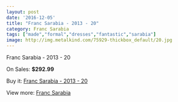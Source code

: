 ```yaml
---
layout: post
date: '2016-12-05'
title: "Franc Sarabia - 2013 - 20"
category: Franc Sarabia
tags: ["made","formal","dresses","fantastic","sarabia"]
image: http://img.metalkind.com/75929-thickbox_default/20.jpg
---
```

Franc Sarabia - 2013 - 20

On Sales: **$292.99**
<a href="https://www.metalkind.com/en/franc-sarabia/1647-20.html"><amp-img layout="responsive" width="600" height="600" src="//img.metalkind.com/75929-thickbox_default/20.jpg" alt="Franc Sarabia - 2013 - 20 0" /></a>
<a href="https://www.metalkind.com/en/franc-sarabia/1647-20.html"><amp-img layout="responsive" width="600" height="600" src="//img.metalkind.com/75930-thickbox_default/20.jpg" alt="Franc Sarabia - 2013 - 20 1" /></a>
<a href="https://www.metalkind.com/en/franc-sarabia/1647-20.html"><amp-img layout="responsive" width="600" height="600" src="//img.metalkind.com/75931-thickbox_default/20.jpg" alt="Franc Sarabia - 2013 - 20 2" /></a>
<a href="https://www.metalkind.com/en/franc-sarabia/1647-20.html"><amp-img layout="responsive" width="600" height="600" src="//img.metalkind.com/75932-thickbox_default/20.jpg" alt="Franc Sarabia - 2013 - 20 3" /></a>

Buy it: [Franc Sarabia - 2013 - 20](https://www.metalkind.com/en/franc-sarabia/1647-20.html "Franc Sarabia - 2013 - 20")

View more: [Franc Sarabia](https://www.metalkind.com/en/49-franc-sarabia "Franc Sarabia")